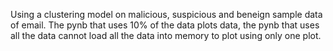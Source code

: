 Using a clustering model on malicious, suspicious and beneign sample data of email.
The pynb that uses 10% of the data plots data, the pynb that uses all the data cannot load all the data into memory to plot using only one plot.
